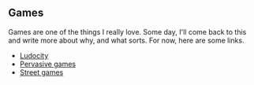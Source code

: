 ## Games

Games are one of the things I really love. Some day, I'll come back to this and
write more about why, and what sorts. For now, here are some links.

- [Ludocity](/bookmars/ludocity.md)
- [Pervasive games](pervasive-games.md)
- [Street games](street-games.md)
